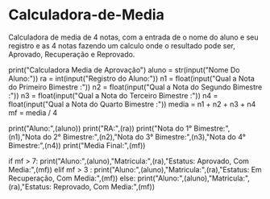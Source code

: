# Calculadora-de-Media
Calculadora de media de 4 notas, com a entrada de o nome do aluno e seu registro e as 4 notas fazendo um calculo onde o resultado pode ser, Aprovado, Recuperação e Reprovado.

print("Calculadora Media de Aprovação")
aluno = str(input("Nome Do Aluno:"))
ra = int(input("Registro do Aluno:"))
n1 = float(input("Qual a Nota do Primeiro Bimestre :"))
n2 = float(input("Qual a Nota do Segundo Bimestre :"))
n3 = float(input("Qual a Nota do Terceiro Bimestre :"))
n4 = float(input("Qual a Nota do Quarto Bimestre :"))
media = n1 + n2 + n3 + n4
mf = media / 4

print("Aluno:",(aluno))
print("RA:",(ra))
print("Nota do 1° Bimestre:",(n1),"Nota do 2° Bimestre:",(n2),"Nota do 3° Bimestre:",(n3),"Nota do 4° Bimestre:",(n4))
print("Media Final:",(mf))

if mf > 7:
    print("Aluno:",(aluno),"Matricula:",(ra),"Estatus: Aprovado, Com Media:",(mf))
elif  mf > 3 :
    print("Aluno:",(aluno),"Matricula:",(ra),"Estatus: Em Recuperação, Com Media:",(mf))
else:
    print("Aluno:",(aluno),"Matricula:",(ra),"Estatus: Reprovado, Com Media:",(mf))
